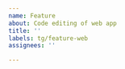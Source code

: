 ```yaml
---
name: Feature
about: Code editing of web app
title: ''
labels: tg/feature-web
assignees: ''

---
```


<!--
First, add an action tag (act/*).

Then write edit summary and purpose here.
-->
